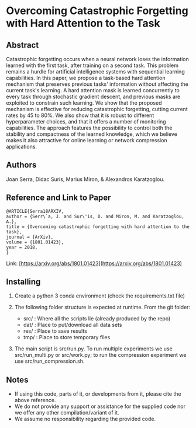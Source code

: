 # Overcoming Catastrophic Forgetting with Hard Attention to the Task

## Abstract

Catastrophic forgetting occurs when a neural network loses the information learned with the first task, after training on a second task. This problem remains a hurdle for artificial intelligence systems with sequential learning capabilities. In this paper, we propose a task-based hard attention mechanism that preserves previous tasks' information without affecting the current task's learning. A hard attention mask is learned concurrently to every task through stochastic gradient descent, and previous masks are exploited to constrain such learning. We show that the proposed mechanism is effective for reducing catastrophic forgetting, cutting current rates by 45 to 80%. We also show that it is robust to different hyperparameter choices, and that it offers a number of monitoring capabilities. The approach features the possibility to control both the stability and compactness of the learned knowledge, which we believe makes it also attractive for online learning or network compression applications.

## Authors

Joan Serra, Didac Suris, Marius Miron, & Alexandros Karatzoglou.

## Reference and Link to Paper

    @ARTICLE{Serra18ARXIV,
    author = {Serr\`a, J. and Sur\'is, D. and Miron, M. and Karatzoglou, A.},
    title = {Overcoming catastrophic forgetting with hard attention to the task},
    journal = {ArXiv},
    volume = {1801.01423},
    year = 2018,
    }

Link: [https://arxiv.org/abs/1801.01423](https://arxiv.org/abs/1801.01423)

## Installing

1. Create a python 3 conda environment (check the requirements.txt file)

2. The following folder structure is expected at runtime. From the git folder:
    * src/ : Where all the scripts lie (already produced by the repo)
    * dat/ : Place to put/download all data sets
    * res/ : Place to save results
    * tmp/ : Place to store temporary files

3. The main script is src/run.py. To run multiple experiments we use src/run_multi.py or src/work.py; to run the compression experiment we use src/run_compression.sh.

## Notes

* If using this code, parts of it, or developments from it, please cite the above reference. 
* We do not provide any support or assistance for the supplied code nor we offer any other compilation/variant of it. 
* We assume no responsibility regarding the provided code.

